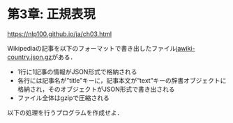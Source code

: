 
# 第3章: 正規表現

https://nlp100.github.io/ja/ch03.html

Wikipediaの記事を以下のフォーマットで書き出したファイル[jawiki-country.json.gz](https://nlp100.github.io/data/jawiki-country.json.gz)がある．

- 1行に1記事の情報がJSON形式で格納される
- 各行には記事名が”title”キーに，記事本文が”text”キーの辞書オブジェクトに格納され，そのオブジェクトがJSON形式で書き出される
- ファイル全体はgzipで圧縮される

以下の処理を行うプログラムを作成せよ．